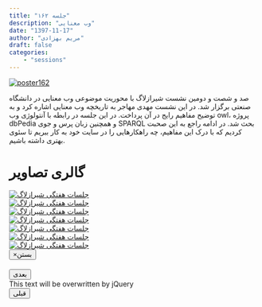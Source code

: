 ```yaml
---
title: "جلسه ۱۶۲"
description: "وب معنایی"
date: "1397-11-17"
author: "مریم بهزادی"
draft: false
categories:
    - "sessions"
---
```

[![poster162](../../img/posters/poster162.jpg)](../../img/poster162.jpg)

صد و شصت و دومین نشست شیرازلاگ با محوریت موضوعی وب معنایی در دانشگاه صنعتی برگزار شد. در این نشست مهدی مهاجر به تاریخچه وب معنایی اشاره کرد و به توضیح مفاهیم رایج در آن پرداخت. در این جلسه در رابطه با آنتولوژی وب owl، پروژه dbPedia و همچنین زبان پرس و جوی SPARQL بحث شد.
در ادامه راجع به این صحبت کردیم که با درک این مفاهیم، چه راهکارهایی را در سایت خود به کار ببریم تا سئوی بهتری داشته باشیم.

<div class="row">
    <div class="col-lg-12">
        <h1 class="page-header">گالری تصاویر</h1>    
            <div class="col-lg-4 col-md-4 col-xs-6 thumb">
            <a class="thumbnail" href="#" data-image-id="" data-toggle="modal" data-title="نشست هفتگی شیرازلاگ با حضور جمعی از دوستان" data-caption="" data-image="../../img/IMG_20190406_080125.jpg" data-target="#image-gallery">
              <img class="img-responsive" src="../../img/IMG_20190406_080125.jpg"
              alt="جلسات هفتگی شیرازلاگ">
            </a>
        </div>
            <div class="col-lg-4 col-md-4 col-xs-6 thumb">
            <a class="thumbnail" href="#" data-image-id="" data-toggle="modal" data-title="نشست هفتگی شیرازلاگ با حضور جمعی از دوستان" data-caption="" data-image="../../img/IMG_20190406_080131.jpg" data-target="#image-gallery">
                <img class="img-responsive" src="../../img/IMG_20190406_080131.jpg"
                alt="جلسات هفتگی شیرازلاگ">
            </a>
        </div>
            <div class="col-lg-4 col-md-4 col-xs-6 thumb">
            <a class="thumbnail" href="#" data-image-id="" data-toggle="modal" data-title="نشست هفتگی شیرازلاگ با حضور جمعی از دوستان" data-caption="" data-image="../../img/IMG_20190406_080133.jpg" data-target="#image-gallery">
                <img class="img-responsive" src="../../img/IMG_20190406_080133.jpg"
                alt="جلسات هفتگی شیرازلاگ">
            </a>
    </div>
     <div class="col-lg-4 col-md-4 col-xs-6 thumb">
            <a class="thumbnail" href="#" data-image-id="" data-toggle="modal" data-title="نشست هفتگی شیرازلاگ با حضور جمعی از دوستان" data-caption="" data-image="../../img/IMG_20190406_080136.jpg" data-target="#image-gallery">
                <img class="img-responsive" src="../../img/IMG_20190406_080136.jpg"
                alt="جلسات هفتگی شیرازلاگ">
            </a>
    </div>
     <div class="col-lg-4 col-md-4 col-xs-6 thumb">
            <a class="thumbnail" href="#" data-image-id="" data-toggle="modal" data-title="نشست هفتگی شیرازلاگ با حضور جمعی از دوستان" data-caption="" data-image="../../img/IMG_20190406_080148.jpg" data-target="#image-gallery">
                <img class="img-responsive" src="../../img/IMG_20190406_080148.jpg"
                alt="جلسات هفتگی شیرازلاگ">
            </a>
 </div>
  <div class="col-lg-4 col-md-4 col-xs-6 thumb">
            <a class="thumbnail" href="#" data-image-id="" data-toggle="modal" data-title="نشست هفتگی شیرازلاگ با حضور جمعی از دوستان" data-caption="" data-image="../../img/IMG_20190406_080152.jpg" data-target="#image-gallery">
                <img class="img-responsive" src="../../img/IMG_20190406_080152.jpg"
                alt="جلسات هفتگی شیرازلاگ">
            </a>
        </div>
  <div class="col-lg-4 col-md-4 col-xs-6 thumb">
            <a class="thumbnail" href="#" data-image-id="" data-toggle="modal" data-title="نشست هفتگی شیرازلاگ با حضور جمعی از دوستان" data-caption="" data-image="../../img/IMG_20190406_080210.jpg" data-target="#image-gallery">
                <img class="img-responsive" src="../../img/IMG_20190406_080210.jpg"
                alt="جلسات هفتگی شیرازلاگ">
            </a>
        </div>
<div class="modal fade" id="image-gallery" tabindex="-1" role="dialog" aria-
 aria-labelledby="myModalLabel" aria-hidden="true">
    <div class="modal-dialog">
        <div class="modal-content">
            <div class="modal-header">
                <button type="button" class="close" data-dismiss="modal"><span aria-hidden="true">×</span><span class="sr-only">بستن</span></button>
                <h4 class="modal-title" id="image-gallery-title"></h4>
            </div>
            <div class="modal-body">
                <img id="image-gallery-image" class="img-responsive" src="">
            </div>
            <div class="modal-footer">
                <div class="col-md-2">
                    <button type="button" class="btn btn-primary" id="show-previous-image">بعدی</button>
                </div>
                <div class="col-md-8 text-justify" id="image-gallery-caption">
                    This text will be overwritten by jQuery
                </div>
                <div class="col-md-2">
                    <button type="button" id="show-next-image" class="btn btn-default">قبلی</button>
                </div>
            </div>
        </div>
    </div>
</div>
